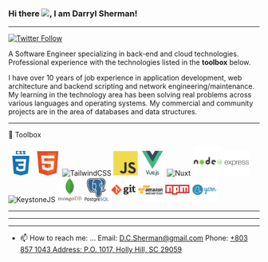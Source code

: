 ### Hi there <img src="https://raw.githubusercontent.com/MartinHeinz/MartinHeinz/master/wave.gif" width="30px">, I am Darryl Sherman!

---

[![Twitter Follow](https://img.shields.io/twitter/follow/TheeDCSherman?label=People%20following%20me%20on%20Twitter&style=social)](https://twitter.com/intent/follow?screen_name=TheeDCSherman)

A Software Engineer specializing in back-end and cloud technologies. Professional experience with the technologies listed in the **toolbox** below.

I have over 10 years of job experience in application development, web architecture and backend scripting and network engineering/maintenance. My learning in the technology area has been solving real problems across various languages and operating systems. My commercial and community projects are in the area of databases and data structures.


---

🧰 Toolbox

<img src="https://github.com/devicons/devicon/blob/master/icons/css3/css3-plain-wordmark.svg" alt="CSS" width="50" height="50"/> <img src="https://github.com/devicons/devicon/blob/master/icons/html5/html5-original.svg" alt="HTML" width="50" height="50"/> 
<img src="https://cdn.worldvectorlogo.com/logos/tailwindcss.svg" alt="TailwindCSS" width="50" height="50"/> 
<img src="https://github.com/devicons/devicon/blob/master/icons/javascript/javascript-original.svg" alt="JavaScript" width="50" height="50"/> 
<img src="https://github.com/devicons/devicon/blob/master/icons/vuejs/vuejs-original-wordmark.svg" alt="VueJS" width="50" height="50"/> 
<img src="https://nuxtjs.org/logos/nuxtjs-typo.svg" alt="Nuxt" width="90" height="50"/> 
<img src="https://github.com/devicons/devicon/blob/master/icons/nodejs/nodejs-original-wordmark.svg" alt="NodeJS" width="60" height="60"/>
<img src="https://github.com/devicons/devicon/blob/master/icons/express/express-original-wordmark.svg" alt="ExpressJS" width="50" height="50"/> 
<img src="https://cdn.worldvectorlogo.com/logos/keystonejs.svg" alt="KeystoneJS" width="50" height="50"/>
<img src="https://github.com/devicons/devicon/blob/master/icons/mongodb/mongodb-original-wordmark.svg" alt="MongoDB" width="50" height="50"/>
<img src="https://github.com/devicons/devicon/blob/master/icons/postgresql/postgresql-original-wordmark.svg" alt="PostgreSQL" width="50" height="50"/>
<img src="https://github.com/devicons/devicon/blob/master/icons/git/git-original-wordmark.svg" alt="Git" width="50" height="50"/>
<img src="https://github.com/devicons/devicon/blob/master/icons/amazonwebservices/amazonwebservices-original-wordmark.svg" alt="AWS" width="50" height="50"/>
<img src="https://github.com/devicons/devicon/blob/master/icons/npm/npm-original-wordmark.svg" alt="npm" width="50" height="50"/> 
<img src="https://github.com/devicons/devicon/blob/master/icons/yarn/yarn-original-wordmark.svg" alt="yarn" width="50" height="50"/> 

---


<!-- YOUTUBE-VIDEOS-LIST:START -->
<!-- YOUTUBE-VIDEOS-LIST:END -->



---


<!-- BLOG-POST-LIST:START -->
<!-- BLOG-POST-LIST:END -->


---
<!-- - 🔭 I’m currently working on ...

- 🌱 I’m currently learning ...
-->

- 📫 How to reach me: ...
Email: <a href="mailto:d.c.sherman@gmail.com">D.C.Sherman@gmail.com
Phone: <a href="tel://">+803 857 1043
Address: P.O. 1017, Holly Hill, SC 29059


